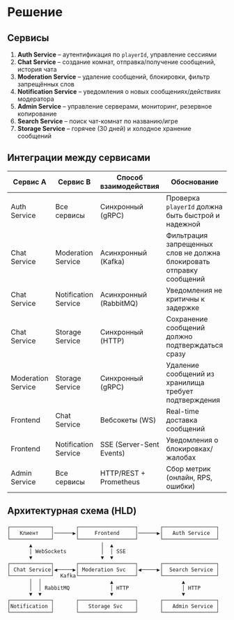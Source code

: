 # Решение

## Сервисы

1. **Auth Service** – аутентификация по `playerId`, управление сессиями
2. **Chat Service** – создание комнат, отправка/получение сообщений, история чата
3. **Moderation Service** – удаление сообщений, блокировки, фильтр запрещённых слов
4. **Notification Service** – уведомления о новых сообщениях/действиях модератора
5. **Admin Service** – управление серверами, мониторинг, резервное копирование
6. **Search Service** – поиск чат-комнат по названию/игре
7. **Storage Service** – горячее (30 дней) и холодное хранение сообщений

## Интеграции между сервисами

| Сервис A          | Сервис B           | Способ взаимодействия       | Обоснование |
|-------------------|--------------------|----------------------------|-------------|
| Auth Service      | Все сервисы        | Синхронный (gRPC)          | Проверка `playerId` должна быть быстрой и надежной |
| Chat Service      | Moderation Service | Асинхронный (Kafka)        | Фильтрация запрещенных слов не должна блокировать отправку сообщений |
| Chat Service      | Notification Service | Асинхронный (RabbitMQ)    | Уведомления не критичны к задержке |
| Chat Service      | Storage Service     | Синхронный (HTTP)          | Сохранение сообщений должно подтверждаться сразу |
| Moderation Service | Storage Service    | Синхронный (gRPC)          | Удаление сообщений из хранилища требует подтверждения |
| Frontend          | Chat Service        | Вебсокеты (WS)             | Real-time доставка сообщений |
| Frontend          | Notification Service | SSE (Server-Sent Events)  | Уведомления о блокировках/жалобах |
| Admin Service     | Все сервисы         | HTTP/REST + Prometheus     | Сбор метрик (онлайн, RPS, ошибки) |

## Архитектурная схема (HLD)

```plaintext
┌─────────────┐       ┌──────────────────┐       ┌─────────────────┐
│   Клиент    │──────▶│     Frontend     │──────▶│   Auth Service  │
└─────────────┘       └──────────────────┘       └─────────────────┘
       ▲                      │  ▲
       │ WebSockets           │  │ SSE
       ▼                      ▼  ▼
┌─────────────┐       ┌──────────────────┐       ┌─────────────────┐
│ Chat Service│◀─────▶│ Moderation Svc   │◀─────▶│  Search Service │
└─────────────┘  Kafka└──────────────────┘       └─────────────────┘
       │  │                      ▲                      ▲
       │  │ RabbitMQ             │ HTTP                 │ HTTP
       ▼  ▼                      ▼                      ▼
┌─────────────┐       ┌──────────────────┐       ┌─────────────────┐
│Notification │       │   Storage Svc    │       │   Admin Service │
└─────────────┘       └──────────────────┘       └─────────────────┘
